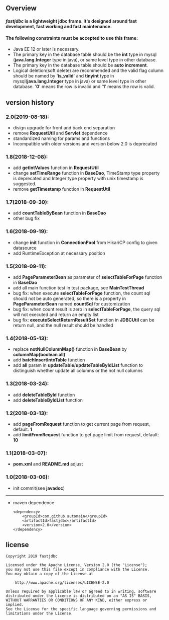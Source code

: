 Overview
---
#### *fastjdbc* is a lightweight jdbc frame. It's designed around fast development, fast working and fast maintenance.
#### **The following constraints must be accepted to use this frame:**
* Java EE 12 or later is necessary.
* The primary key in the database table should be the __int__ type in mysql (__java.lang.Integer__ type in java), or same level type in other database.
* The primary key in the database table should be __auto increment__.
* Logical deletion(soft delete) are recommended and the valid flag column should be named by '__is_valid__' and __tinyint__ type in mysql(__java.lang.Integer__ type in java) or same level type in other database.
'__0__' means the row is invalid and '__1__' means the row is valid.

version history
---
### 2.0(2019-08-18):
* disign upgrade for front and back end separation
* remove __RequestUtil__ and __Servlet__ dependence
* standardized naming for params and functions
* Incompatible with older versions and version below 2.0 is deprecated
### 1.8(2018-12-08):
* add __getIntValues__ function in __RequestUtil__
* change __setTimeRange__ function in __BaseDao__, TimeStamp type property is deprecated and Integer type property with unix timestamp is 
suggested.
* remove __getTimestamp__ function in __RequestUtil__

### 1.7(2018-09-30):
* add __countTableByBean__ function in __BaseDao__
* other bug fix

### 1.6(2018-09-19):
* change __init__ function in __ConnectionPool__ from HikariCP config to given datasource
* add RuntimeException at necessary position
### 1.5(2018-09-11):
* add __PageParameterBean__ as parameter of __selectTableForPage__ function in __BaseDao__
* add all main function test in test package, see __MainTestThread__ 
* bug fix: when execute __selectTableForPage__ function, the count sql should not be auto generated, so there is a property in __PageParameterBean__ named __countSql__ for customization
* bug fix: when count result is zero in __selectTableForPage__, the query sql will not executed and return an empty list
* bug fix: __executeSelectReturnResultSet__ function in __JDBCUtil__ can be return null, and the null result should be handled
### 1.4(2018-05-13):
* replace __notNullColumnMap()__ function in __BaseBean__ by __columnMap(boolean all)__
* add __batchInsertIntoTable__ function
* add __all__ param in __updateTable__/__updateTableByIdList__ function to distinguish whether update all columns or the not null columns
### 1.3(2018-03-24):
* add __deleteTableById__ function
* add __deleteTableByIdList__ function
### 1.2(2018-03-13):
* add __pageFromRequest__ function to get current page from request, default: __1__
* add __limitFromRequest__ function to get page limit from request, default: __10__
### 1.1(2018-03-07):
* __pom.xml__ and __README.md__ adjust
### 1.0(2018-03-06):
* init commit(see __javadoc__)
---
* maven dependence
    ```
    <dependency>
        <groupId>com.github.automain</groupId>
        <artifactId>fastjdbc</artifactId>
        <version>2.0</version>
    </dependency>
    ```
license
---
```
Copyright 2019 fastjdbc

Licensed under the Apache License, Version 2.0 (the "License");
you may not use this file except in compliance with the License.
You may obtain a copy of the License at

    http://www.apache.org/licenses/LICENSE-2.0

Unless required by applicable law or agreed to in writing, software
distributed under the License is distributed on an "AS IS" BASIS,
WITHOUT WARRANTIES OR CONDITIONS OF ANY KIND, either express or implied.
See the License for the specific language governing permissions and
limitations under the License.
```